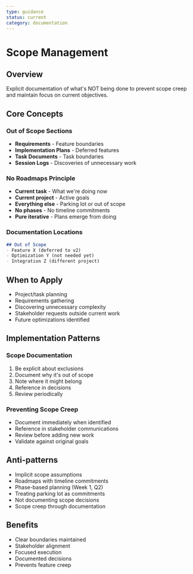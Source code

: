 ```yaml
---
type: guidance
status: current
category: documentation
---
```

# Scope Management

## Overview
Explicit documentation of what's NOT being done to prevent scope creep and maintain focus on current objectives.

## Core Concepts

### Out of Scope Sections
- **Requirements** - Feature boundaries
- **Implementation Plans** - Deferred features
- **Task Documents** - Task boundaries
- **Session Logs** - Discoveries of unnecessary work

### No Roadmaps Principle
- **Current task** - What we're doing now
- **Current project** - Active goals
- **Everything else** - Parking lot or out of scope
- **No phases** - No timeline commitments
- **Pure iterative** - Plans emerge from doing

### Documentation Locations
```markdown
## Out of Scope
- Feature X (deferred to v2)
- Optimization Y (not needed yet)
- Integration Z (different project)
```

## When to Apply
- Project/task planning
- Requirements gathering
- Discovering unnecessary complexity
- Stakeholder requests outside current work
- Future optimizations identified

## Implementation Patterns

### Scope Documentation
1. Be explicit about exclusions
2. Document why it's out of scope
3. Note where it might belong
4. Reference in decisions
5. Review periodically

### Preventing Scope Creep
- Document immediately when identified
- Reference in stakeholder communications
- Review before adding new work
- Validate against original goals

## Anti-patterns
- Implicit scope assumptions
- Roadmaps with timeline commitments
- Phase-based planning (Week 1, Q2)
- Treating parking lot as commitments
- Not documenting scope decisions
- Scope creep through documentation

## Benefits
- Clear boundaries maintained
- Stakeholder alignment
- Focused execution
- Documented decisions
- Prevents feature creep